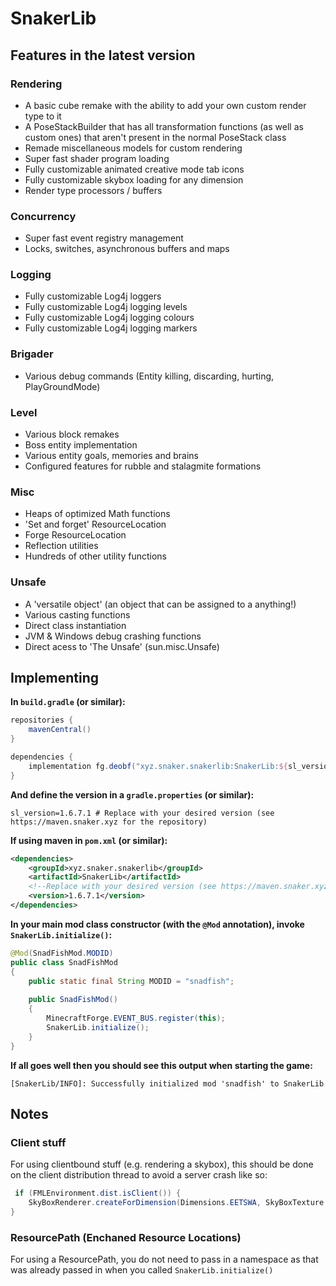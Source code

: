 # SnakerLib

## Features in the latest version

### Rendering 

- A basic cube remake with the ability to add your own custom render type to it
- A PoseStackBuilder that has all transformation functions (as well as custom ones) that aren't present in the normal PoseStack class
- Remade miscellaneous models for custom rendering
- Super fast shader program loading
- Fully customizable animated creative mode tab icons
- Fully customizable skybox loading for any dimension
- Render type processors / buffers

### Concurrency

- Super fast event registry management 
- Locks, switches, asynchronous buffers and maps

### Logging

- Fully customizable Log4j loggers
- Fully customizable Log4j logging levels
- Fully customizable Log4j logging colours
- Fully customizable Log4j logging markers

### Brigader

- Various debug commands (Entity killing, discarding, hurting, PlayGroundMode)

### Level

- Various block remakes
- Boss entity implementation
- Various entity goals, memories and brains
- Configured features for rubble and stalagmite formations

### Misc

- Heaps of optimized Math functions
- 'Set and forget' ResourceLocation
- Forge ResourceLocation
- Reflection utilities 
- Hundreds of other utility functions

### Unsafe

- A 'versatile object' (an object that can be assigned to a anything!)
- Various casting functions
- Direct class instantiation
- JVM & Windows debug crashing functions
- Direct acess to 'The Unsafe' (sun.misc.Unsafe)

## Implementing

**In `build.gradle` (or similar):**

```gradle
repositories {
    mavenCentral()
}

dependencies {
    implementation fg.deobf("xyz.snaker.snakerlib:SnakerLib:${sl_version}")
}
```

**And define the version in a `gradle.properties` (or similar):**

```properties
sl_version=1.6.7.1 # Replace with your desired version (see https://maven.snaker.xyz for the repository)
```

**If using maven in `pom.xml` (or similar):**

```xml
<dependencies>
    <groupId>xyz.snaker.snakerlib</groupId>
    <artifactId>SnakerLib</artifactId>
    <!--Replace with your desired version (see https://maven.snaker.xyz for the repository)-->
    <version>1.6.7.1</version>
</dependencies>
```

**In your main mod class constructor (with the `@Mod` annotation), invoke `SnakerLib.initialize()`:**

```java
@Mod(SnadFishMod.MODID)
public class SnadFishMod
{
    public static final String MODID = "snadfish";
    
    public SnadFishMod()
    {
        MinecraftForge.EVENT_BUS.register(this);
        SnakerLib.initialize();
    }
}
```

**If all goes well then you should see this output when starting the game:**

```log
[SnakerLib/INFO]: Successfully initialized mod 'snadfish' to SnakerLib
```
## Notes

### Client stuff

For using clientbound stuff (e.g. rendering a skybox), this should be done on the client distribution thread to avoid a server crash like so:

```java
 if (FMLEnvironment.dist.isClient()) {
    SkyBoxRenderer.createForDimension(Dimensions.EETSWA, SkyBoxTexture::new);
}
```

### ResourcePath (Enchaned Resource Locations)

For using a ResourcePath, you do not need to pass in a namespace as that was already passed in when you called `SnakerLib.initialize()`